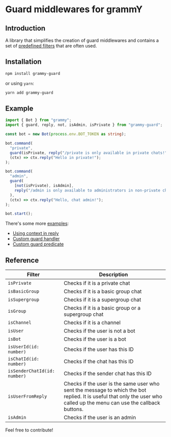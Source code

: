 # Guard middlewares for grammY

## Introduction

A library that simplifies the creation of guard middlewares and contains a set of [predefined filters](https://github.com/bot-base/grammy-guard#reference) that are often used.

## Installation

```sh
npm install grammy-guard
```

or using `yarn`:

```sh
yarn add grammy-guard
```

## Example

```ts
import { Bot } from "grammy";
import { guard, reply, not, isAdmin, isPrivate } from "grammy-guard";

const bot = new Bot(process.env.BOT_TOKEN as string);

bot.command(
  "private",
  guard(isPrivate, reply("/private is only available in private chats!")),
  (ctx) => ctx.reply("Hello in private!");
);

bot.command(
  "admin",
  guard(
    [not(isPrivate), isAdmin],
    reply("/admin is only available to administrators in non-private chats!")
  ),
  (ctx) => ctx.reply("Hello, chat admin!");
);

bot.start();
```

There's some more [examples](https://github.com/bot-base/grammy-guard/tree/main/examples):

- [Using context in reply](https://github.com/bot-base/grammy-guard/blob/main/examples/2-reply-context.ts)
- [Custom guard handler](https://github.com/bot-base/grammy-guard/blob/main/examples/3-custom-handler.ts)
- [Custom guard predicate](https://github.com/bot-base/grammy-guard/blob/main/examples/4-custom-predicate.ts)

## Reference

| Filter                       | Description                                                                                                                                                             |
| ---------------------------- | ----------------------------------------------------------------------------------------------------------------------------------------------------------------------- |
| `isPrivate`                  | Checks if it is a private chat                                                                                                                                          |
| `isBasicGroup`               | Checks if it is a basic group chat                                                                                                                                      |
| `isSupergroup`               | Checks if it is a supergroup chat                                                                                                                                       |
| `isGroup`                    | Checks if it is a basic group or a supergroup chat                                                                                                                      |
| `isChannel`                  | Checks if it is a channel                                                                                                                                               |
| `isUser`                     | Checks if the user is not a bot                                                                                                                                         |
| `isBot`                      | Checks if the user is a bot                                                                                                                                             |
| `isUserId(id: number)`       | Checks if the user has this ID                                                                                                                                          |
| `isChatId(id: number)`       | Checks if the chat has this ID                                                                                                                                          |
| `isSenderChatId(id: number)` | Checks if the sender chat has this ID                                                                                                                                   |
| `isUserFromReply`            | Checks if the user is the same user who sent the message to which the bot replied. It is useful that only the user who called up the menu can use the callback buttons. |
| `isAdmin`                    | Checks if the user is an admin                                                                                                                                          |

Feel free to contribute!
